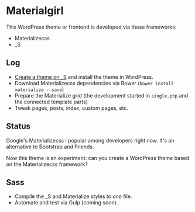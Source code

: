 Materialgirl
============

This WordPress theme or frontend is developed via these frameworks:

- Materializecss
- _S

## Log

- [Create a theme on _S](http://underscores.me) and install the theme in WordPress.
- Download Materializecss dependencies via Bower (`bower install materialize --save`)
- Prepare the Materialize grid (the development started in `single.php` and the connected template parts)
- Tweak pages, posts, index, custom pages, etc.


## Status

Google's Materializecss i popular among developers right now. It's an alternative to Bootstrap and Friends. 

Now this theme is an experiment: can you create a WordPress theme based on the Materializecss framework?

## Sass

- Compile the _S and Materialize styles to *one* file.
- Automate and test via Gulp (coming soon).
